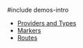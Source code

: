 #include demos-intro

- [Providers and Types](https://js.devexpress.com/Demos/WidgetsGallery/Demo/Map/ProvidersAndTypes/)
- [Markers](https://js.devexpress.com/Demos/WidgetsGallery/Demo/Map/Markers/)
- [Routes](https://js.devexpress.com/Demos/WidgetsGallery/Demo/Map/Routes/)